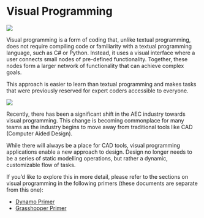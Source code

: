 # Visual Programming

![](../.gitbook/assets/visual1.png)

Visual programming is a form of coding that, unlike textual programming, does not require compiling code or familiarity with a textual programming language, such as C\# or Python. Instead, it uses a visual interface where a user connects small nodes of pre-defined functionality. Together, these nodes form a larger network of functionality that can achieve complex goals. 

This approach is easier to learn than textual programming and makes tasks that were previously reserved for expert coders accessible to everyone.

![](../.gitbook/assets/visual2.png)

Recently, there has been a significant shift in the AEC industry towards visual programming. This change is becoming commonplace for many teams as the industry begins to move away from traditional tools like CAD \(Computer Aided Design\). 

While there will always be a place for CAD tools, visual programming applications enable a new approach to design. Design no longer needs to be a series of static modelling operations, but rather a dynamic, customizable flow of tasks.

If you’d like to explore this in more detail, please refer to the sections on visual programming in the following primers \(these documents are separate from this one\):

* [Dynamo Primer](http://primer.dynamobim.org/01_Introduction/1-1_what_is_visual_programming.html)
* [Grasshopper Primer](http://grasshopperprimer.com/en/index.html?index.html)


